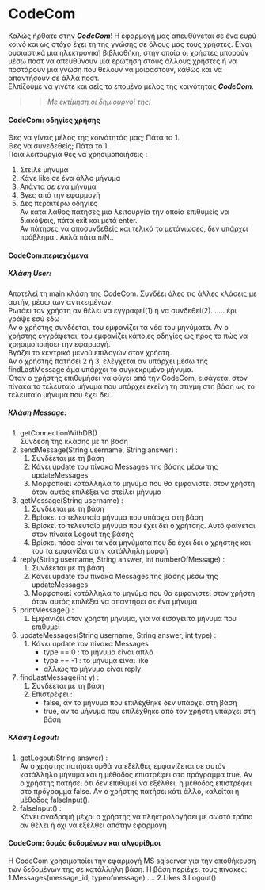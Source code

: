 
# CodeCom

Καλώς ήρθατε στην _**CodeCom**_!
Η εφαρμογή μας απευθύνεται σε ένα ευρύ κοινό και ως στόχο έχει τη της γνώσης σε όλους μας τους χρήστες. 
Είναι ουσιαστικά μια ηλεκτρονική βιβλιοθήκη, στην οποία οι χρήστες μπορούν μέσω ποστ να απευθύνουν μια ερώτηση στους άλλους χρήστες ή να ποστάρουν μια γνώση που θέλουν να μοιραστούν, καθώς και να απαντήσουν σε άλλα ποστ.  
Ελπίζουμε να γινέτε και σείς το επομένο μέλος της κοινότητας _**CodeCom**_.  
>>_Με εκτίμηση οι δημιουργοί της!_

#### CodeCom: οδηγίες χρήσης   
Θες να γίνεις μέλος της κοινότητάς μας; Πάτα το 1.   
Θες να συνεδεθείς; Πάτα το 1.  
Ποια λειτουργία θες να χρησιμοποιήσεις :  
1.  Στείλε μήνυμα  
2.  Κάνε like  σε ένα άλλο μήνυμα  
3.  Απάντα σε ένα μήνυμα  
4.  Βγες από την εφαρμογή  
5.  Δες περαιτέρω οδηγίες    
Αν κατά λάθος πάτησες μια λειτουργία την οποία επιθυμείς να διακόψεις, πάτα exit και μετά enter.      
Αν πάτησες να αποσυνδεθείς και τελικά το μετάνιωσες, δεν υπάρχει πρόβλημα.. Απλά πάτα n/N..


#### CodeCom:περιεχόμενα    
##### Κλάση User: 
Αποτελεί τη main κλάση της CodeCom.
Συνδέει όλες τις άλλες κλάσεις με αυτήν, μέσω των αντικειμένων.  
Ρωτάει τον χρήστη αν θέλει να εγγραφεί(1) ή να συνδεθεί(2). ..... έρι γράψε εσύ εδω   
Αν ο χρήστης συνδέεται, του εμφανίζει τα νέα του μηνύματα.
Αν ο χρήστης εγγράφεται, του εμφανίζει κάποιες οδηγίες ως προς το πώς να χρησιμοποιήσει την εφαρμογή.  
Βγάζει το κεντρικό μενού επιλογών στον χρήστη.  
Αν ο χρήστης πατήσει 2 ή 3, ελέγχεται αν υπάρχει μέσω της findLastMessage άμα υπάρχει το συγκεκριμένο μήνυμα.  
Όταν ο χρήστης επιθυμήσει να φύγει από την CodeCom, εισάγεται στον πίνακα το τελευταίο μήνυμα που υπάρχει εκείνη τη στιγμή στη βάση ως το τελευταίο μήνυμα που έχει δει.  
##### Κλάση Message:  
1. getConnectionWithDB() :  
     Σύνδεση της κλάσης με τη βάση  
2. sendMessage(String username, String answer) :
    1. Συνδέεται με τη βάση  
    2. Κάνει update του πίνακα Messages της βάσης μέσω της updateMessages  
    3. Μορφοποιεί κατάλληλα το μηνύμα που θα εμφανιστεί στον χρήστη όταν αυτός επιλέξει να στείλει μήνυμα  
3. getMessage(String username) :  
    1. Συνδέεται με τη βάση
    2. Βρίσκει το τελευταίο μήνυμα που υπάρχει στη βάση   
    3. Βρίσκει το τελευταίο μήνυμα που έχει δει ο χρήτσης. Αυτό φαίνεται στον πίνακα Logout της βάσης  
    3. Βρίσκει πόσα είναι τα νέα μηνύματα που δε έχει δει ο χρήστης και του τα εμφανίζει στην κατάλληλη μορφή  
4. reply(String username, String answer, int numberOfMessage) :  
    1. Συνδέεται με τη βάση  
    2. Κάνει update του πίνακα Messages της βάσης μέσω της updateMessages   
    3. Μορφοποιεί κατάλληλα το μηνύμα που θα εμφανιστεί στον χρήστη όταν αυτός επιλέξει να απαντήσει σε ένα μήνυμα 
5. printMessage() :  
    1. Εμφανίζει στον χρήστη μηνυμα, για να εισάγει το μήνυμα που επιθυμεί  
6. updateMessages(String username, String answer, int type) :  
    1. Κάνει update τον πίνακα Messages  
        + type == 0 : τo μήνυμα είναι απλό  
        + type == -1 : το μήνυμα είναι like    
        + αλλιώς το μήνυμα είναι reply 
7. findLastMessage(int y) :    
    1. Συνδέεται με τη βάση   
    2. Επιστρέφει :  
       + false, αν το μήνυμα που επιλέχθηκε δεν υπάρχει στη βάση  
       + true, αν το μήνυμα που επιλέχθηκε από τον χρήστη υπάρχει στη βάση  
       
##### Κλάση Logout:  
1. getLogout(String answer) :  
    Αν ο χρήστης πατήσει ορθά να εξέλθει, εμφανίζεται σε αυτόν κατάλληλο μήνυμα και η μέθοδος επιστρέφει στο πρόγραμμα true. 
    Aν ο χρήστης πατήσει ότι δεν επιθυμεί να εξέλθει, η μέθοδος επιστρέφει στο πρόγραμμα false.
    Aν ο χρήστης πατήσει κάτι άλλο, καλείται η μέθοδος falseInput().
2. falseInput() :  
    Κάνει αναδρομή μέχρι ο χρήστης να πληκτρολογήσει με σωστό τρόπο αν θέλει ή όχι να εξέλθει απότην εφαρμογή
    
    

#### CodeCom: δομές δεδομένων και αλγορίθμοι 
Η CodeCom χρησιμοποίει την εφαρμογή MS sqlserver για την αποθήκευση των δεδομένων της σε κατάλληλη βάση.
Η βάση περιέχει τους πινακες:  
1.Messages(message_id, typeofmessage) ....
2.Likes
3.Logout()

